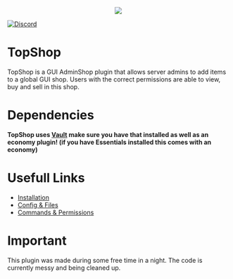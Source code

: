 <p align="center"> 
<img src="https://i.ibb.co/0KWhPY8/Top-Shop-Banner.png">
</p>

[![Discord]()](https://discord.gg/jPJ9Ugs)
# TopShop
TopShop is a GUI AdminShop plugin that allows server admins to add items to a global GUI shop. 
Users with the correct permissions are able to view, buy and sell in this shop.

# Dependencies
**TopShop uses [Vault](https://www.spigotmc.org/resources/vault.34315/) make sure you have that installed as well as an economy plugin! (if you have Essentials installed this comes with an economy)**

# Usefull Links
* [Installation](https://github.com/Sciirof/TopShop/wiki/Installation)
* [Config & Files](https://github.com/Sciirof/TopShop/wiki/Config-&-Files)
* [Commands & Permissions](https://github.com/Sciirof/TopShop/wiki/Commands-&-Permissions)

# Important
This plugin was made during some free time in a night. The code is currently messy and being cleaned up.
